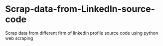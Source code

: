 # Scrap-data-from-LinkedIn-source-code
Scrap data from different firm of linkedin profile source code using python web scraping
